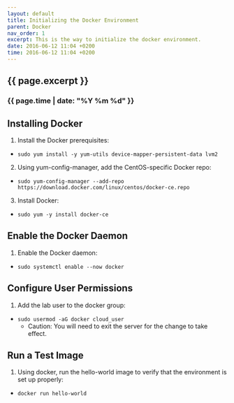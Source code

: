 ```yaml
---
layout: default
title: Initializing the Docker Environment
parent: Docker
nav_order: 1
excerpt: This is the way to initialize the docker environment.
date: 2016-06-12 11:04 +0200
time: 2016-06-12 11:04 +0200
---
```

<title>
  {{ page.title }}
</title>
<h2>{{ page.excerpt }}</h2>
<h3>{{ page.time | date: "%Y %m %d" }}</h3>

## Installing Docker

1. Install the Docker prerequisites:

- `sudo yum install -y yum-utils device-mapper-persistent-data lvm2`

2. Using yum-config-manager, add the CentOS-specific Docker repo:

- `sudo yum-config-manager --add-repo https://download.docker.com/linux/centos/docker-ce.repo`

3. Install Docker:

- `sudo yum -y install docker-ce`

## Enable the Docker Daemon

1. Enable the Docker daemon:

- `sudo systemctl enable --now docker`

## Configure User Permissions

1. Add the lab user to the docker group:

- `sudo usermod -aG docker cloud_user`
  - Caution: You will need to exit the server for the change to take effect.

## Run a Test Image

1. Using docker, run the hello-world image to verify that the environment is set up properly:

- `docker run hello-world`
